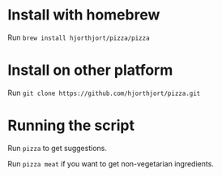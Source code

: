 Install with homebrew
=================

Run `brew install hjorthjort/pizza/pizza`

Install on other platform
=================

Run `git clone https://github.com/hjorthjort/pizza.git`

Running the script
==================

Run `pizza` to get suggestions.

Run `pizza meat` if you want to get non-vegetarian ingredients.
